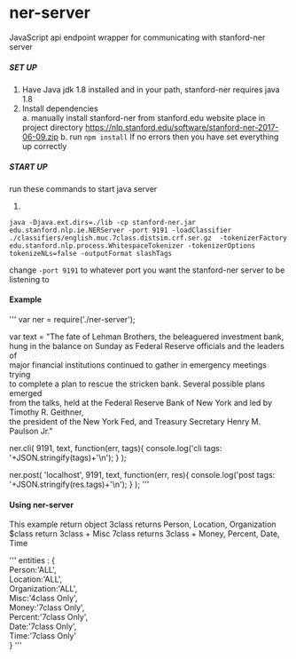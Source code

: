 # ner-server
JavaScript api endpoint wrapper for communicating with stanford-ner server

##### SET UP
1. Have Java jdk 1.8 installed and in your path, stanford-ner requires java 1.8
2. Install dependencies<br>
     a. manually install stanford-ner from stanford.edu website place in project directory
		https://nlp.stanford.edu/software/stanford-ner-2017-06-09.zip
     b. run `npm install`
If no errors then you have set everything up correctly

##### START UP

run these commands to start java server

1.
```
java -Djava.ext.dirs=./lib -cp stanford-ner.jar edu.stanford.nlp.ie.NERServer -port 9191 -loadClassifier ./classifiers/english.muc.7class.distsim.crf.ser.gz  -tokenizerFactory edu.stanford.nlp.process.WhitespaceTokenizer -tokenizerOptions tokenizeNLs=false -outputFormat slashTags
``` 
change `-port 9191` to whatever port you want the stanford-ner server to be listening to



#### Example
'''
var ner = require('./ner-server');

var text = "The fate of Lehman Brothers, the beleaguered investment bank, \
hung in the balance on Sunday as Federal Reserve officials and the leaders of \
major financial institutions continued to gather in emergency meetings trying \
to complete a plan to rescue the stricken bank.  Several possible plans emerged \
from the talks, held at the Federal Reserve Bank of New York and led by Timothy R. Geithner, \
the president of the New York Fed, and Treasury Secretary Henry M. Paulson Jr."


ner.cli(
	9191, text,
	function(err, tags){
		console.log('cli tags: '+JSON.stringify(tags)+'\n');
	}
);

ner.post(
	'localhost', 9191, text, 
	function(err, res){
		console.log('post tags: '+JSON.stringify(res.tags)+'\n');
	}
);
'''

#### Using ner-server
This example return object
3class returns Person, Location, Organization
$class return 3class + Misc
7class returns 3class + Money, Percent, Date, Time

'''
entities : {<br>
	Person:'ALL',<br>
	Location:'ALL',<br>
	Organization:'ALL',<br>
	Misc:'4class Only',<br>
	Money:'7class Only',<br>
	Percent:'7class Only',<br>
	Date:'7class Only',<br>
	Time:'7class Only'<br>
}
'''

